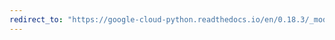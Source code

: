 ```yaml
---
redirect_to: "https://google-cloud-python.readthedocs.io/en/0.18.3/_modules/gcloud/datastore/helpers.html"
---
```

